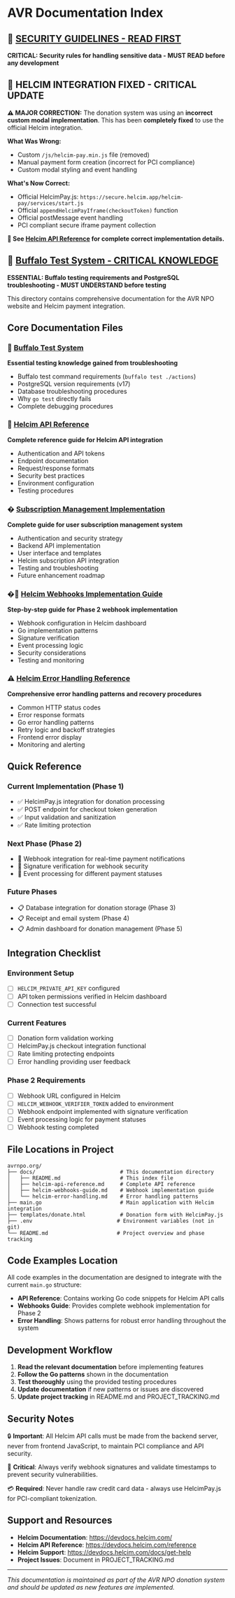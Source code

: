 # AVR Documentation Index

## 🚨 [SECURITY GUIDELINES - READ FIRST](./SECURITY-GUIDELINES.md)
**CRITICAL: Security rules for handling sensitive data - MUST READ before any development**

## 🚨 **HELCIM INTEGRATION FIXED - CRITICAL UPDATE**

**⚠️ MAJOR CORRECTION:** The donation system was using an **incorrect custom modal implementation**. This has been **completely fixed** to use the official Helcim integration.

**What Was Wrong:**
- Custom `/js/helcim-pay.min.js` file (removed)
- Manual payment form creation (incorrect for PCI compliance)
- Custom modal styling and event handling

**What's Now Correct:**
- Official HelcimPay.js: `https://secure.helcim.app/helcim-pay/services/start.js`
- Official `appendHelcimPayIframe(checkoutToken)` function
- Official postMessage event handling
- PCI compliant secure iframe payment collection

**📖 See [Helcim API Reference](./helcim-api-reference.md) for complete correct implementation details.**

## 🧪 [Buffalo Test System - CRITICAL KNOWLEDGE](./buffalo-test-debugging-summary.md)
**ESSENTIAL: Buffalo testing requirements and PostgreSQL troubleshooting - MUST UNDERSTAND before testing**

This directory contains comprehensive documentation for the AVR NPO website and Helcim payment integration.

## Core Documentation Files

### 🧪 [Buffalo Test System](./buffalo-test-debugging-summary.md)
**Essential testing knowledge gained from troubleshooting**
- Buffalo test command requirements (`buffalo test ./actions`)
- PostgreSQL version requirements (v17)
- Database troubleshooting procedures
- Why `go test` directly fails
- Complete debugging procedures

### 📖 [Helcim API Reference](./helcim-api-reference.md)
**Complete reference guide for Helcim API integration**
- Authentication and API tokens
- Endpoint documentation
- Request/response formats
- Security best practices
- Environment configuration
- Testing procedures

### � [Subscription Management Implementation](./subscription-management-implementation.md)
**Complete guide for user subscription management system**
- Authentication and security strategy
- Backend API implementation
- User interface and templates
- Helcim subscription API integration
- Testing and troubleshooting
- Future enhancement roadmap

### �🔗 [Helcim Webhooks Implementation Guide](./helcim-webhooks-guide.md)
**Step-by-step guide for Phase 2 webhook implementation**
- Webhook configuration in Helcim dashboard
- Go implementation patterns
- Signature verification
- Event processing logic
- Security considerations
- Testing and monitoring

### ⚠️ [Helcim Error Handling Reference](./helcim-error-handling.md)
**Comprehensive error handling patterns and recovery procedures**
- Common HTTP status codes
- Error response formats
- Go error handling patterns
- Retry logic and backoff strategies
- Frontend error display
- Monitoring and alerting

## Quick Reference

### Current Implementation (Phase 1)
- ✅ HelcimPay.js integration for donation processing
- ✅ POST endpoint for checkout token generation
- ✅ Input validation and sanitization
- ✅ Rate limiting protection

### Next Phase (Phase 2)
- 🔄 Webhook integration for real-time payment notifications
- 🔄 Signature verification for webhook security
- 🔄 Event processing for different payment statuses

### Future Phases
- 📋 Database integration for donation storage (Phase 3)
- 📋 Receipt and email system (Phase 4)
- 📋 Admin dashboard for donation management (Phase 5)

## Integration Checklist

### Environment Setup
- [ ] `HELCIM_PRIVATE_API_KEY` configured
- [ ] API token permissions verified in Helcim dashboard
- [ ] Connection test successful

### Current Features
- [ ] Donation form validation working
- [ ] HelcimPay.js checkout integration functional
- [ ] Rate limiting protecting endpoints
- [ ] Error handling providing user feedback

### Phase 2 Requirements
- [ ] Webhook URL configured in Helcim
- [ ] `HELCIM_WEBHOOK_VERIFIER_TOKEN` added to environment
- [ ] Webhook endpoint implemented with signature verification
- [ ] Event processing logic for payment statuses
- [ ] Webhook testing completed

## File Locations in Project

```
avrnpo.org/
├── docs/                           # This documentation directory
│   ├── README.md                   # This index file
│   ├── helcim-api-reference.md     # Complete API reference
│   ├── helcim-webhooks-guide.md    # Webhook implementation guide
│   └── helcim-error-handling.md    # Error handling patterns
├── main.go                         # Main application with Helcim integration
├── templates/donate.html           # Donation form with HelcimPay.js
├── .env                           # Environment variables (not in git)
└── README.md                      # Project overview and phase tracking
```

## Code Examples Location

All code examples in the documentation are designed to integrate with the current `main.go` structure:

- **API Reference**: Contains working Go code snippets for Helcim API calls
- **Webhooks Guide**: Provides complete webhook implementation for Phase 2
- **Error Handling**: Shows patterns for robust error handling throughout the system

## Development Workflow

1. **Read the relevant documentation** before implementing features
2. **Follow the Go patterns** shown in the documentation
3. **Test thoroughly** using the provided testing procedures
4. **Update documentation** if new patterns or issues are discovered
5. **Update project tracking** in README.md and PROJECT_TRACKING.md

## Security Notes

🔒 **Important**: All Helcim API calls must be made from the backend server, never from frontend JavaScript, to maintain PCI compliance and API security.

🔐 **Critical**: Always verify webhook signatures and validate timestamps to prevent security vulnerabilities.

💳 **Required**: Never handle raw credit card data - always use HelcimPay.js for PCI-compliant tokenization.

## Support and Resources

- **Helcim Documentation**: https://devdocs.helcim.com/
- **Helcim API Reference**: https://devdocs.helcim.com/reference
- **Helcim Support**: https://devdocs.helcim.com/docs/get-help
- **Project Issues**: Document in PROJECT_TRACKING.md

---

*This documentation is maintained as part of the AVR NPO donation system and should be updated as new features are implemented.*
